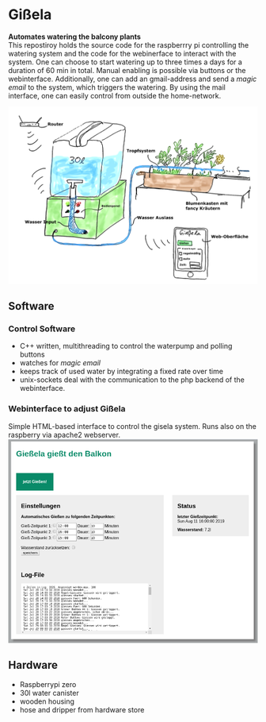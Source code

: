 # Gißela
**Automates watering the balcony plants**<br>
This repostiroy holds the source code for the raspberrry pi controlling the watering system and the code for the webinerface to interact with the system. One can choose to start watering up to three times a days for a duration of 60 min in total. Manual enabling is possible via buttons or the webinterface.
Additionally, one can add an gmail-address and send a *magic email* to the system, which triggers the watering. By using the mail interface, one can easily control from outside the home-network.

![Giselasystem](doc/overallSystem.jpg)

## Software

### Control Software
* C++ written, multithreading to control the waterpump and polling buttons
* watches for *magic email*
* keeps track of used water by integrating a fixed rate over time
* unix-sockets deal with the communication to the php backend of the webinterface.

### Webinterface to adjust Gißela
Simple HTML-based interface to control the gisela system. Runs also on the raspberry via apache2 webserver.
![Giselasystem](doc/gisela_webinterface.png)

## Hardware
* Raspberrypi zero
* 30l water canister
* wooden housing
* hose and dripper from hardware store
